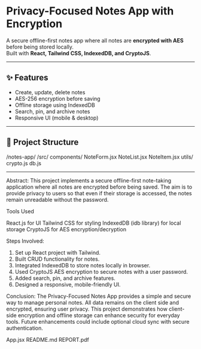 # Privacy-Focused Notes App with Encryption

A secure offline-first notes app where all notes are **encrypted with AES** before being stored locally.  
Built with **React, Tailwind CSS, IndexedDB, and CryptoJS**.

---

## ✨ Features
- Create, update, delete notes
- AES-256 encryption before saving
- Offline storage using IndexedDB
- Search, pin, and archive notes
- Responsive UI (mobile & desktop)

---

## 📂 Project Structure
/notes-app/
/src/
components/
NoteForm.jsx
NoteList.jsx
NoteItem.jsx
utils/
crypto.js
db.js

---


Abstract:
This project implements a secure offline-first note-taking application where all notes are encrypted before being saved. The aim is to provide privacy to users so that even if their storage is accessed, the notes remain unreadable without the password.

Tools Used

React.js for UI
Tailwind CSS for styling
IndexedDB (idb library) for local storage
CryptoJS for AES encryption/decryption


Steps Involved:

1. Set up React project with Tailwind.
2. Built CRUD functionality for notes.
3. Integrated IndexedDB to store notes locally in browser.
4. Used CryptoJS AES encryption to secure notes with a user password.
5. Added search, pin, and archive features.
6. Designed a responsive, mobile-friendly UI.

Conclusion:
The Privacy-Focused Notes App provides a simple and secure way to manage personal notes. All data remains on the client side and encrypted, ensuring user privacy. This project demonstrates how client-side encryption and offline storage can enhance security for everyday tools. Future enhancements could include optional cloud sync with secure authentication.

App.jsx
README.md
REPORT.pdf
